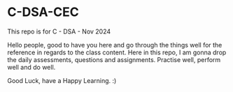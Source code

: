 # C-DSA-CEC
This repo is for C - DSA - Nov 2024

Hello people, good to have you here and go through the things well for the reference in regards to the class content.
Here in this repo, I am gonna drop the daily assessments, questions and assignments.
Practise well, perform well and do well.

Good Luck, have a Happy Learning. :)
